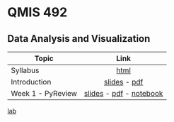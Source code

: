 # QMIS 492
## Data Analysis and Visualization



| Topic        | Link  |
| ------------- |:-------------:|
| Syllabus      | [html](http://bit.ly/mis492_syl) |
| Introduction     | [slides](http://qmisr.github.io/mis492/intro.slides.html) -  [pdf](http://qmisr.github.io/mis492/intro.pdf)  
| Week 1 - PyReview| [slides](http://qmisr.github.io/mis492/week1.slides.html) -  [pdf](http://qmisr.github.io/mis492/week1.pdf) -  [notebook](http://qmisr.github.io/mis492/week1.ipynb)
[lab](http://qmisr.github.io/mis492/week1_lab.ipynb)
